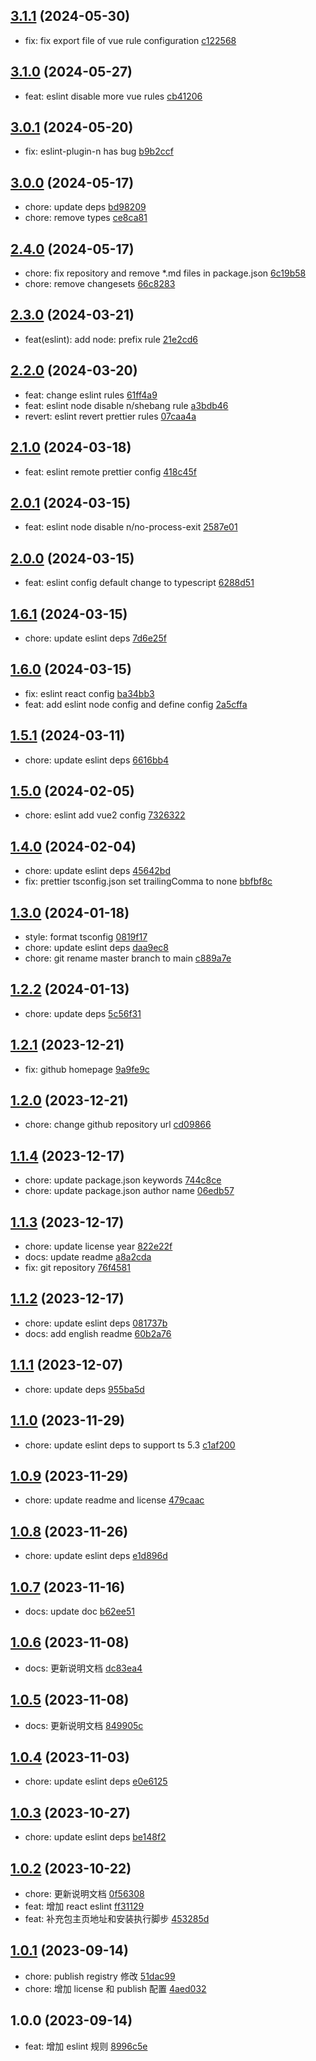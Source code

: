 ## [3.1.1](https://github.com/tomjs/config/compare/%40tomjs%2Feslint%403.1.0...eslint-v3.1.1) (2024-05-30)

- fix: fix export file of vue rule configuration [c122568](https://github.com/tomjs/config/commit/c122568)

## [3.1.0](https://github.com/tomjs/config/compare/%40tomjs%2Feslint%403.0.1...%40tomjs%2Feslint%403.1.0) (2024-05-27)

- feat: eslint disable more vue rules [cb41206](https://github.com/tomjs/config/commit/cb41206)

## [3.0.1](https://github.com/tomjs/config/compare/%40tomjs%2Feslint%403.0.0...%40tomjs%2Feslint%403.0.1) (2024-05-20)

- fix: eslint-plugin-n has bug [b9b2ccf](https://github.com/tomjs/config/commit/b9b2ccf)

## [3.0.0](https://github.com/tomjs/config/compare/%40tomjs%2Feslint%402.4.0...%40tomjs%2Feslint%403.0.0) (2024-05-17)

- chore: update deps [bd98209](https://github.com/tomjs/config/commit/bd98209)
- chore: remove types [ce8ca81](https://github.com/tomjs/config/commit/ce8ca81)

## [2.4.0](https://github.com/tomjs/config/compare/%40tomjs%2Feslint%402.3.0...%40tomjs%2Feslint%402.4.0) (2024-05-17)

- chore: fix repository and remove \*.md files in package.json [6c19b58](https://github.com/tomjs/config/commit/6c19b58)
- chore: remove changesets [66c8283](https://github.com/tomjs/config/commit/66c8283)

## [2.3.0](https://github.com/tomjs/config/compare/%40tomjs%2Feslint%402.2.0...%40tomjs%2Feslint%402.3.0) (2024-03-21)

- feat(eslint): add node: prefix rule [21e2cd6](https://github.com/tomjs/config/commit/21e2cd6)

## [2.2.0](https://github.com/tomjs/config/compare/%40tomjs%2Feslint%402.1.0...%40tomjs%2Feslint%402.2.0) (2024-03-20)

- feat: change eslint rules [61ff4a9](https://github.com/tomjs/config/commit/61ff4a9)
- feat: eslint node disable n/shebang rule [a3bdb46](https://github.com/tomjs/config/commit/a3bdb46)
- revert: eslint revert prettier rules [07caa4a](https://github.com/tomjs/config/commit/07caa4a)

## [2.1.0](https://github.com/tomjs/config/compare/%40tomjs%2Feslint%402.0.1...%40tomjs%2Feslint%402.1.0) (2024-03-18)

- feat: eslint remote prettier config [418c45f](https://github.com/tomjs/config/commit/418c45f)

## [2.0.1](https://github.com/tomjs/config/compare/%40tomjs%2Feslint%402.0.0...%40tomjs%2Feslint%402.0.1) (2024-03-15)

- feat: eslint node disable n/no-process-exit [2587e01](https://github.com/tomjs/config/commit/2587e01)

## [2.0.0](https://github.com/tomjs/config/compare/%40tomjs%2Feslint%401.6.1...%40tomjs%2Feslint%402.0.0) (2024-03-15)

- feat: eslint config default change to typescript [6288d51](https://github.com/tomjs/config/commit/6288d51)

## [1.6.1](https://github.com/tomjs/config/compare/%40tomjs%2Feslint%401.6.0...%40tomjs%2Feslint%401.6.1) (2024-03-15)

- chore: update eslint deps [7d6e25f](https://github.com/tomjs/config/commit/7d6e25f)

## [1.6.0](https://github.com/tomjs/config/compare/%40tomjs%2Feslint%401.5.1...%40tomjs%2Feslint%401.6.0) (2024-03-15)

- fix: eslint react config [ba34bb3](https://github.com/tomjs/config/commit/ba34bb3)
- feat: add eslint node config and define config [2a5cffa](https://github.com/tomjs/config/commit/2a5cffa)

## [1.5.1](https://github.com/tomjs/config/compare/%40tomjs%2Feslint%401.5.0...%40tomjs%2Feslint%401.5.1) (2024-03-11)

- chore: update eslint deps [6616bb4](https://github.com/tomjs/config/commit/6616bb4)

## [1.5.0](https://github.com/tomjs/config/compare/%40tomjs%2Feslint%401.4.0...%40tomjs%2Feslint%401.5.0) (2024-02-05)

- chore: eslint add vue2 config [7326322](https://github.com/tomjs/config/commit/7326322)

## [1.4.0](https://github.com/tomjs/config/compare/%40tomjs%2Feslint%401.3.0...%40tomjs%2Feslint%401.4.0) (2024-02-04)

- chore: update eslint deps [45642bd](https://github.com/tomjs/config/commit/45642bd)
- fix: prettier tsconfig.json set trailingComma to none [bbfbf8c](https://github.com/tomjs/config/commit/bbfbf8c)

## [1.3.0](https://github.com/tomjs/config/compare/%40tomjs%2Feslint%401.2.2...%40tomjs%2Feslint%401.3.0) (2024-01-18)

- style: format tsconfig [0819f17](https://github.com/tomjs/config/commit/0819f17)
- chore: update eslint deps [daa9ec8](https://github.com/tomjs/config/commit/daa9ec8)
- chore: git rename master branch to main [c889a7e](https://github.com/tomjs/config/commit/c889a7e)

## [1.2.2](https://github.com/tomjs/config/compare/%40tomjs%2Feslint%401.2.1...%40tomjs%2Feslint%401.2.2) (2024-01-13)

- chore: update deps [5c56f31](https://github.com/tomjs/config/commit/5c56f31)

## [1.2.1](https://github.com/tomjs/config/compare/%40tomjs%2Feslint%401.2.0...%40tomjs%2Feslint%401.2.1) (2023-12-21)

- fix: github homepage [9a9fe9c](https://github.com/tomjs/config/commit/9a9fe9c)

## [1.2.0](https://github.com/tomjs/config/compare/%40tomjs%2Feslint%401.1.4...%40tomjs%2Feslint%401.2.0) (2023-12-21)

- chore: change github repository url [cd09866](https://github.com/tomjs/config/commit/cd09866)

## [1.1.4](https://github.com/tomjs/config/compare/%40tomjs%2Feslint%401.1.3...%40tomjs%2Feslint%401.1.4) (2023-12-17)

- chore: update package.json keywords [744c8ce](https://github.com/tomjs/config/commit/744c8ce)
- chore: update package.json author name [06edb57](https://github.com/tomjs/config/commit/06edb57)

## [1.1.3](https://github.com/tomjs/config/compare/%40tomjs%2Feslint%401.1.2...%40tomjs%2Feslint%401.1.3) (2023-12-17)

- chore: update license year [822e22f](https://github.com/tomjs/config/commit/822e22f)
- docs: update readme [a8a2cda](https://github.com/tomjs/config/commit/a8a2cda)
- fix: git repository [76f4581](https://github.com/tomjs/config/commit/76f4581)

## [1.1.2](https://github.com/tomjs/config/compare/%40tomjs%2Feslint%401.1.1...%40tomjs%2Feslint%401.1.2) (2023-12-17)

- chore: update eslint deps [081737b](https://github.com/tomjs/config/commit/081737b)
- docs: add english readme [60b2a76](https://github.com/tomjs/config/commit/60b2a76)

## [1.1.1](https://github.com/tomjs/config/compare/%40tomjs%2Feslint%401.1.0...%40tomjs%2Feslint%401.1.1) (2023-12-07)

- chore: update deps [955ba5d](https://github.com/tomjs/config/commit/955ba5d)

## [1.1.0](https://github.com/tomjs/config/compare/%40tomjs%2Feslint%401.0.9...%40tomjs%2Feslint%401.1.0) (2023-11-29)

- chore: update eslint deps to support ts 5.3 [c1af200](https://github.com/tomjs/config/commit/c1af200)

## [1.0.9](https://github.com/tomjs/config/compare/%40tomjs%2Feslint%401.0.8...%40tomjs%2Feslint%401.0.9) (2023-11-29)

- chore: update readme and license [479caac](https://github.com/tomjs/config/commit/479caac)

## [1.0.8](https://github.com/tomjs/config/compare/%40tomjs%2Feslint%401.0.7...%40tomjs%2Feslint%401.0.8) (2023-11-26)

- chore: update eslint deps [e1d896d](https://github.com/tomjs/config/commit/e1d896d)

## [1.0.7](https://github.com/tomjs/config/compare/%40tomjs%2Feslint%401.0.6...%40tomjs%2Feslint%401.0.7) (2023-11-16)

- docs: update doc [b62ee51](https://github.com/tomjs/config/commit/b62ee51)

## [1.0.6](https://github.com/tomjs/config/compare/%40tomjs%2Feslint%401.0.5...%40tomjs%2Feslint%401.0.6) (2023-11-08)

- docs: 更新说明文档 [dc83ea4](https://github.com/tomjs/config/commit/dc83ea4)

## [1.0.5](https://github.com/tomjs/config/compare/%40tomjs%2Feslint%401.0.4...%40tomjs%2Feslint%401.0.5) (2023-11-08)

- docs: 更新说明文档 [849905c](https://github.com/tomjs/config/commit/849905c)

## [1.0.4](https://github.com/tomjs/config/compare/%40tomjs%2Feslint%401.0.3...%40tomjs%2Feslint%401.0.4) (2023-11-03)

- chore: update eslint deps [e0e6125](https://github.com/tomjs/config/commit/e0e6125)

## [1.0.3](https://github.com/tomjs/config/compare/%40tomjs%2Feslint%401.0.2...%40tomjs%2Feslint%401.0.3) (2023-10-27)

- chore: update eslint deps [be148f2](https://github.com/tomjs/config/commit/be148f2)

## [1.0.2](https://github.com/tomjs/config/compare/%40tomjs%2Feslint%401.0.1...%40tomjs%2Feslint%401.0.2) (2023-10-22)

- chore: 更新说明文档 [0f56308](https://github.com/tomjs/config/commit/0f56308)
- feat: 增加 react eslint [ff31129](https://github.com/tomjs/config/commit/ff31129)
- feat: 补充包主页地址和安装执行脚步 [453285d](https://github.com/tomjs/config/commit/453285d)

## [1.0.1](https://github.com/tomjs/config/compare/%40tomjs%2Feslint%401.0.0...%40tomjs%2Feslint%401.0.1) (2023-09-14)

- chore: publish registry 修改 [51dac99](https://github.com/tomjs/config/commit/51dac99)
- chore: 增加 license 和 publish 配置 [4aed032](https://github.com/tomjs/config/commit/4aed032)

## 1.0.0 (2023-09-14)

- feat: 增加 eslint 规则 [8996c5e](https://github.com/tomjs/config/commit/8996c5e)

